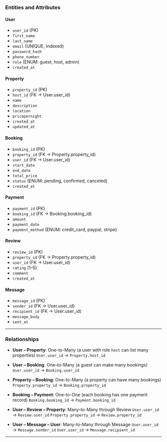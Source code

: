 
### **Entities and Attributes**

#### **User**

* `user_id` (PK)
* `first_name`
* `last_name`
* `email` (UNIQUE, Indexed)
* `password_hash`
* `phone_number`
* `role` (ENUM: guest, host, admin)
* `created_at`

#### **Property**

* `property_id` (PK)
* `host_id` (FK → User.user\_id)
* `name`
* `description`
* `location`
* `pricepernight`
* `created_at`
* `updated_at`

#### **Booking**

* `booking_id` (PK)
* `property_id` (FK → Property.property\_id)
* `user_id` (FK → User.user\_id)
* `start_date`
* `end_date`
* `total_price`
* `status` (ENUM: pending, confirmed, canceled)
* `created_at`

#### **Payment**

* `payment_id` (PK)
* `booking_id` (FK → Booking.booking\_id)
* `amount`
* `payment_date`
* `payment_method` (ENUM: credit\_card, paypal, stripe)

#### **Review**

* `review_id` (PK)
* `property_id` (FK → Property.property\_id)
* `user_id` (FK → User.user\_id)
* `rating` (1–5)
* `comment`
* `created_at`

#### **Message**

* `message_id` (PK)
* `sender_id` (FK → User.user\_id)
* `recipient_id` (FK → User.user\_id)
* `message_body`
* `sent_at`

---

### **Relationships**

* **User – Property**:
  One-to-Many (a user with role `host` can list many properties)
  `User.user_id` → `Property.host_id`

* **User – Booking**:
  One-to-Many (a guest can make many bookings)
  `User.user_id` → `Booking.user_id`

* **Property – Booking**:
  One-to-Many (a property can have many bookings)
  `Property.property_id` → `Booking.property_id`

* **Booking – Payment**:
  One-to-One (each booking has one payment record)
  `Booking.booking_id` → `Payment.booking_id`

* **User – Review – Property**:
  Many-to-Many through Review
  `User.user_id` → `Review.user_id`
  `Property.property_id` → `Review.property_id`

* **User – Message – User**:
  Many-to-Many through Message
  `User.user_id` → `Message.sender_id`
  `User.user_id` → `Message.recipient_id`

---


